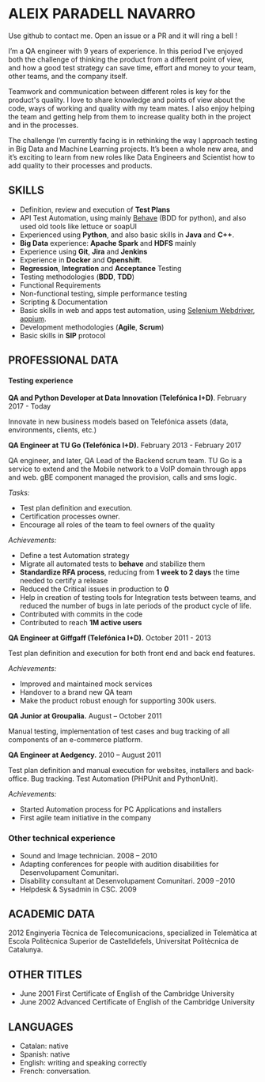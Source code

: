 # ALEIX PARADELL NAVARRO

Use github to contact me. Open an issue or a PR and it will ring a bell !

I’m a QA engineer with 9 years of experience. In this period I’ve enjoyed both the challenge of thinking the product from a different point of view, and how a good test strategy can save time, effort and money to your team, other teams, and the company itself. 

Teamwork and communication between different roles is key for the product's quality. I love to share knowledge and points of view about the code, ways of working and quality with my team mates. I also enjoy helping the team and getting help from them to increase quality both in the project and in the processes. 

The challenge I’m currently facing is in rethinking the way I approach testing in Big Data and Machine Learning projects. It’s been a whole new area, and it’s exciting to learn from new roles like Data Engineers and Scientist how to add quality to their processes and products.

## SKILLS
 
 * Definition, review and execution of **Test Plans**
 * API Test Automation, using mainly [Behave](https://github.com/beahve) (BDD for python), and also used old tools like lettuce or soapUI
 * Experienced using **Python**, and also basic skills in **Java** and **C++**.
 * **Big Data** experience: **Apache Spark** and **HDFS** mainly
 * Experience using **Git**, **Jira** and **Jenkins**
 * Experience in **Docker** and **Openshift**. 
 * **Regression**, **Integration** and **Acceptance** Testing
 * Testing methodologies (**BDD**, **TDD**)
 * Functional Requirements
 * Non-functional testing, simple performance testing
 * Scripting & Documentation 
 * Basic skills in web and apps test automation, using [Selenium Webdriver](http://www.seleniumhq.org/projects/webdriver/), [appium](https://github.com/appium).
 * Development methodologies (**Agile**, **Scrum**) 
 * Basic skills in **SIP** protocol
 
## PROFESSIONAL DATA

#### Testing experience

**QA and Python Developer at Data Innovation (Telefónica I+D)**. February 2017 - Today 

Innovate in new business models based on Telefónica assets (data, environments, clients, etc.)


**QA Engineer at TU Go (Telefónica I+D).** February 2013 - February 2017

QA engineer, and later, QA Lead of the Backend scrum team. TU Go is a service to extend and the Mobile network to a VoIP domain through apps and web. gBE component managed the provision, calls and sms logic.

*Tasks:*
 * Test plan definition and execution.
 * Certification processes owner.
 * Encourage all roles of the team to feel owners of the quality

*Achievements:*
 * Define a test Automation strategy
 * Migrate all automated tests to **behave** and stabilize them
 * **Standardize RFA process**,  reducing from **1 week to 2 days** the time needed to certify a release
 * Reduced the Critical issues in production to **0**
 * Help in creation of testing tools for Integration tests between teams, and reduced the number of bugs in late periods of the product cycle of life.
 * Contributed with commits in the code
 * Contributed to reach **1M active users**


**QA Engineer at Giffgaff (Telefónica I+D).** October 2011 - 2013	

Test plan definition and execution for both front end and back end features. 

*Achievements:*
 * Improved and maintained mock services
 * Handover to a brand new QA team 
 * Make the product robust enough for supporting 300k users.

**QA Junior at Groupalia.** August – October 2011	

Manual testing, implementation of test cases and bug tracking of all components of an e-commerce platform.

**QA Engineer at Aedgency.** 2010 – August 2011	

Test plan definition and manual execution for websites, installers and back-office. Bug tracking. Test Automation (PHPUnit and PythonUnit).

*Achievements:*
 * Started Automation process for PC Applications and installers
 * First agile team initiative in the company

### Other technical experience

 * Sound and Image technician. 2008 – 2010
 * Adapting conferences for people with audition disabilities for Desenvolupament Comunitari.
 * Disability consultant at Desenvolupament Comunitari. 2009 –2010
 * Helpdesk & Sysadmin in CSC. 2009		
	

## ACADEMIC DATA

2012	Enginyeria Tècnica de Telecomunicacions, specialized in Telemàtica at Escola Politècnica Superior de Castelldefels,  Universitat Politècnica de Catalunya.


## OTHER TITLES

 * June 2001	First Certificate of English of the Cambridge University
 * June 2002	Advanced Certificate of English of the Cambridge University


## LANGUAGES 

* Catalan: 	native
* Spanish: 	native
* English: 	writing and speaking correctly
* French:	conversation.
